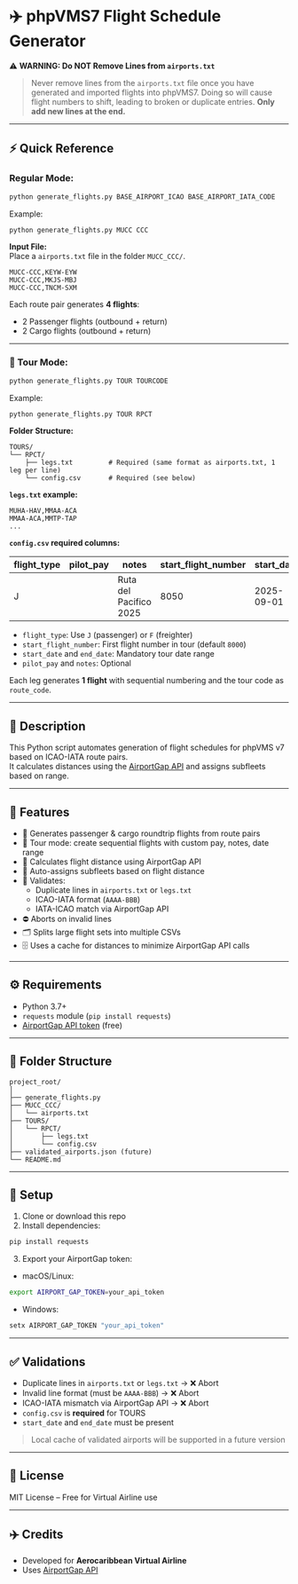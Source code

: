 # ✈️ phpVMS7 Flight Schedule Generator

⚠️ **WARNING: Do NOT Remove Lines from `airports.txt`**

> Never remove lines from the `airports.txt` file once you have generated and imported flights into phpVMS7. Doing so will cause flight numbers to shift, leading to broken or duplicate entries. **Only add new lines at the end.**

---

## ⚡ Quick Reference

### Regular Mode:

```bash
python generate_flights.py BASE_AIRPORT_ICAO BASE_AIRPORT_IATA_CODE
```

Example:

```bash
python generate_flights.py MUCC CCC
```

**Input File:**  
Place a `airports.txt` file in the folder `MUCC_CCC/`.

```
MUCC-CCC,KEYW-EYW
MUCC-CCC,MKJS-MBJ
MUCC-CCC,TNCM-SXM
```

Each route pair generates **4 flights**:
- 2 Passenger flights (outbound + return)
- 2 Cargo flights (outbound + return)

---

### 🧭 Tour Mode:

```bash
python generate_flights.py TOUR TOURCODE
```

Example:

```bash
python generate_flights.py TOUR RPCT
```

**Folder Structure:**

```
TOURS/
└── RPCT/
    ├── legs.txt         # Required (same format as airports.txt, 1 leg per line)
    └── config.csv       # Required (see below)
```

**`legs.txt` example:**
```
MUHA-HAV,MMAA-ACA
MMAA-ACA,MMTP-TAP
...
```

**`config.csv` required columns:**

| flight_type | pilot_pay | notes                  | start_flight_number | start_date   | end_date     |
|-------------|------------|------------------------|----------------------|--------------|--------------|
| J           |            | Ruta del Pacifico 2025 | 8050                 | 2025-09-01   | 2025-10-30   |

- `flight_type`: Use `J` (passenger) or `F` (freighter)
- `start_flight_number`: First flight number in tour (default `8000`)
- `start_date` and `end_date`: Mandatory tour date range
- `pilot_pay` and `notes`: Optional

Each leg generates **1 flight** with sequential numbering and the tour code as `route_code`.

---

## 📌 Description

This Python script automates generation of flight schedules for phpVMS v7 based on ICAO-IATA route pairs.  
It calculates distances using the [AirportGap API](https://airportgap.com/) and assigns subfleets based on range.

---

## 📌 Features

- 🔁 Generates passenger & cargo roundtrip flights from route pairs  
- 🧭 Tour mode: create sequential flights with custom pay, notes, date range  
- 📏 Calculates flight distance using AirportGap API  
- 🛫 Auto-assigns subfleets based on flight distance  
- 🧠 Validates:
  - Duplicate lines in `airports.txt` or `legs.txt`
  - ICAO-IATA format (`AAAA-BBB`)
  - IATA-ICAO match via AirportGap API
- ⛔ Aborts on invalid lines  
- 🗂️ Splits large flight sets into multiple CSVs  
- 🗄️ Uses a cache for distances to minimize AirportGap API calls  

---

## ⚙️ Requirements

- Python 3.7+
- `requests` module (`pip install requests`)
- [AirportGap API token](https://airportgap.com/) (free)

---

## 📂 Folder Structure

```
project_root/
│
├── generate_flights.py
├── MUCC_CCC/
│   └── airports.txt
├── TOURS/
│   └── RPCT/
│       ├── legs.txt
│       └── config.csv
├── validated_airports.json (future)
└── README.md
```

---

## 🔑 Setup

1. Clone or download this repo  
2. Install dependencies:

```bash
pip install requests
```

3. Export your AirportGap token:

- macOS/Linux:
```bash
export AIRPORT_GAP_TOKEN=your_api_token
```

- Windows:
```powershell
setx AIRPORT_GAP_TOKEN "your_api_token"
```

---

## ✅ Validations

- Duplicate lines in `airports.txt` or `legs.txt` → ❌ Abort  
- Invalid line format (must be `AAAA-BBB`) → ❌ Abort  
- ICAO-IATA mismatch via AirportGap API → ❌ Abort  
- `config.csv` is **required** for TOURS  
- `start_date` and `end_date` must be present  

> Local cache of validated airports will be supported in a future version  

---

## 📜 License

MIT License – Free for Virtual Airline use  

---

## ✈️ Credits

- Developed for **Aerocaribbean Virtual Airline**  
- Uses [AirportGap API](https://airportgap.com/)